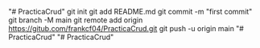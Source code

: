 "# PracticaCrud"  git init git add README.md git commit -m "first commit" git branch -M main git remote add origin https://gitub.com/frankcf04/PracticaCrud.git git push -u origin main
"# PracticaCrud" 
"# PracticaCrud" 
